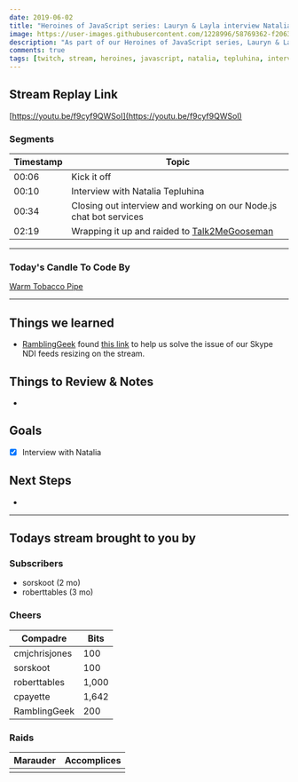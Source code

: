 ```yaml
---
date: 2019-06-02 
title: "Heroines of JavaScript series: Lauryn & Layla interview Natalia Tepluhina"
image: https://user-images.githubusercontent.com/1228996/58769362-f2063a00-856b-11e9-85d2-97f73102463d.png
description: "As part of our Heroines of JavaScript series, Lauryn & Layla interview Natalia Tepluhina."
comments: true
tags: [twitch, stream, heroines, javascript, natalia, tepluhina, interview]
---
```


## Stream Replay Link

[https://youtu.be/f9cyf9QWSoI](https://youtu.be/f9cyf9QWSoI)

<!--more-->

### Segments

| Timestamp | Topic                                                                               |
| ---       | ---                                                                                 |
| 00:06     | Kick it off                                                                         |
| 00:10     | Interview with Natalia Tepluhina                                                    |
| 00:34     | Closing out interview and working on our Node.js chat bot services                  |
| 02:19     | Wrapping it up and raided to [Talk2MeGooseman](https://twitch.tv/talk2megooseman)   |


---

### Today's Candle To Code By

[Warm Tobacco Pipe](https://amzn.to/2GSsMxX)

---

## Things we learned

- [RamblingGeek](https://twitch.tv/ramblinggeek) found [this link](https://support.skype.com/en/faq/FA34853/what-is-skype-for-content-creators) to help us solve the issue of our Skype NDI feeds resizing on the stream.


## Things to Review & Notes

-


## Goals

- [x] Interview with Natalia


## Next Steps

-


---

## Todays stream brought to you by

### Subscribers

- sorskoot (2 mo)
- roberttables (3 mo)

### Cheers

| Compadre          | Bits        |
| ---               | ---         |
| cmjchrisjones     | 100         |
| sorskoot          | 100         |
| roberttables      | 1,000       |
| cpayette          | 1,642       |
| RamblingGeek      | 200         |


### Raids

| Marauder      | Accomplices   |
| ---           | ---           |
|               |               |
